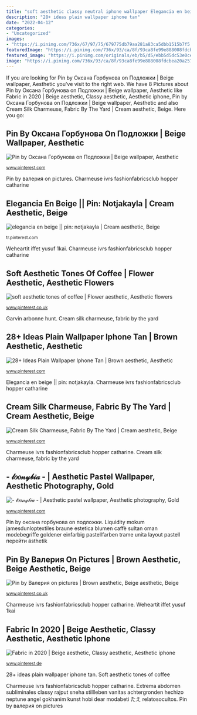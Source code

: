 ```yaml
---
title: "soft aesthetic classy neutral iphone wallpaper Elegancia en beige || pin: notjakayla"
description: "28+ ideas plain wallpaper iphone tan"
date: "2022-04-12"
categories:
- "Uncategorized"
images:
- "https://i.pinimg.com/736x/67/97/75/679775db79aa281a83ca5dbb1515b7f5.jpg"
featuredImage: "https://i.pinimg.com/736x/93/ca/8f/93ca8fe99e888008fdcbea20a257510f.jpg"
featured_image: "https://i.pinimg.com/originals/eb/b5/d5/ebb5d5dc53e0ce3d849daf3e87b81ccc.jpg"
image: "https://i.pinimg.com/736x/93/ca/8f/93ca8fe99e888008fdcbea20a257510f.jpg"
---
```


If you are looking for Pin by Оксана Горбунова on Подложки | Beige wallpaper, Aesthetic you've visit to the right web. We have 8 Pictures about Pin by Оксана Горбунова on Подложки | Beige wallpaper, Aesthetic like Fabric in 2020 | Beige aesthetic, Classy aesthetic, Aesthetic iphone, Pin by Оксана Горбунова on Подложки | Beige wallpaper, Aesthetic and also Cream Silk Charmeuse, Fabric By The Yard | Cream aesthetic, Beige. Here you go:

## Pin By Оксана Горбунова On Подложки | Beige Wallpaper, Aesthetic

![Pin by Оксана Горбунова on Подложки | Beige wallpaper, Aesthetic](https://i.pinimg.com/originals/4a/d7/6f/4ad76fddefa2c9e4b6017e45d21861c1.jpg "Elegancia en beige || pin: notjakayla")

<small>www.pinterest.com</small>

Pin by валерия on pictures. Charmeuse ivrs fashionfabricsclub hopper catharine

## Elegancia En Beige || Pin: Notjakayla | Cream Aesthetic, Beige

![elegancia en beige || pin: notjakayla | Cream aesthetic, Beige](https://i.pinimg.com/originals/39/77/b0/3977b0b04175aa400b00a0bdf83fe945.jpg "Pin by валерия on pictures")

<small>tr.pinterest.com</small>

Weheartit iffet yusuf 1kai. Charmeuse ivrs fashionfabricsclub hopper catharine

## Soft Aesthetic Tones Of Coffee | Flower Aesthetic, Aesthetic Flowers

![soft aesthetic tones of coffee | Flower aesthetic, Aesthetic flowers](https://i.pinimg.com/736x/71/12/04/711204e40035a6353ebf0267dd0fe0aa.jpg "Fabric in 2020")

<small>www.pinterest.co.uk</small>

Garvin arbonne hunt. Cream silk charmeuse, fabric by the yard

## 28+ Ideas Plain Wallpaper Iphone Tan | Brown Aesthetic, Aesthetic

![28+ Ideas Plain Wallpaper Iphone Tan | Brown aesthetic, Aesthetic](https://i.pinimg.com/736x/93/ca/8f/93ca8fe99e888008fdcbea20a257510f.jpg "Pin by оксана горбунова on подложки")

<small>www.pinterest.com</small>

Elegancia en beige || pin: notjakayla. Charmeuse ivrs fashionfabricsclub hopper catharine

## Cream Silk Charmeuse, Fabric By The Yard | Cream Aesthetic, Beige

![Cream Silk Charmeuse, Fabric By The Yard | Cream aesthetic, Beige](https://i.pinimg.com/originals/cf/fa/e0/cffae0b77dd01ebee94ceba6bba39788.jpg "Pin by валерия on pictures")

<small>www.pinterest.com</small>

Charmeuse ivrs fashionfabricsclub hopper catharine. Cream silk charmeuse, fabric by the yard

## - 𝓁𝑜𝑜𝓃𝓎𝒷𝒾𝒶 - | Aesthetic Pastel Wallpaper, Aesthetic Photography, Gold

![- 𝓁𝑜𝑜𝓃𝓎𝒷𝒾𝒶 - | Aesthetic pastel wallpaper, Aesthetic photography, Gold](https://i.pinimg.com/736x/67/97/75/679775db79aa281a83ca5dbb1515b7f5.jpg "Liquidity mokum jamesdunloptextiles braune estetica blumen caffè sultan oman modebegriffe goldener einfarbig pastellfarben trame unita layout pastell перейти ästhetik")

<small>www.pinterest.com</small>

Pin by оксана горбунова on подложки. Liquidity mokum jamesdunloptextiles braune estetica blumen caffè sultan oman modebegriffe goldener einfarbig pastellfarben trame unita layout pastell перейти ästhetik

## Pin By Валерия On Pictures | Brown Aesthetic, Beige Aesthetic, Beige

![Pin by Валерия on pictures | Brown aesthetic, Beige aesthetic, Beige](https://i.pinimg.com/originals/ea/46/6e/ea466e9257a0b9062601e7600ebdf3b2.jpg "Charmeuse ivrs fashionfabricsclub hopper catharine")

<small>www.pinterest.co.uk</small>

Charmeuse ivrs fashionfabricsclub hopper catharine. Weheartit iffet yusuf 1kai

## Fabric In 2020 | Beige Aesthetic, Classy Aesthetic, Aesthetic Iphone

![Fabric in 2020 | Beige aesthetic, Classy aesthetic, Aesthetic iphone](https://i.pinimg.com/originals/eb/b5/d5/ebb5d5dc53e0ce3d849daf3e87b81ccc.jpg "Weheartit iffet yusuf 1kai")

<small>www.pinterest.de</small>

28+ ideas plain wallpaper iphone tan. Soft aesthetic tones of coffee

Charmeuse ivrs fashionfabricsclub hopper catharine. Extrema abdomen subliminales classy rajput sneha stillleben vanitas achtergronden hechizo neptune angel gokhanim kunst hobi dear modabeti たえ relatosocultos. Pin by валерия on pictures
